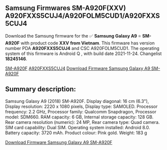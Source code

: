 <h2>Samsung Firmwares SM-A920F(XXV) A920FXXS5CUJ4/A920FOLM5CUD1/A920FXXS5CUJ4</h2>
Download the Samsung firmware for the ✅ <strong>Samsung Galaxy A9 </strong> ⭐ <strong>SM-A920F</strong> with product code <strong>XXV</strong> <strong> from Vietnam</strong>. This firmware has version number PDA <strong>A920FXXS5CUJ4</strong> and CSC A920FOLM5CUD1. The operating system of this firmware is Android Q , with build date 2021-11-24. Changelist <strong>18245146</strong>.


[SM-A920F](https://samfirm.shop/samsung/model/SM-A920F)
[A920FXXS5CUJ4](https://samfirm.shop/samsung/pda/A920FXXS5CUJ4)
[Download Firmware Samsung Galaxy A9 SM-A920F](https://samfirm.shop/samsung/firmware/477556)
<h2>Summary description:</h2>
<p>Samsung Galaxy A9 (2018) SM-A920F. Display diagonal: 16 cm (6.3"), Display resolution: 2220 x 1080 pixels, Display type: SAMOLED. Processor frequency: 2.2 GHz, Processor family: Qualcomm Snapdragon, Processor model: SDM660. RAM capacity: 6 GB, Internal storage capacity: 128 GB. Rear camera resolution (numeric): 24 MP, Rear camera type: Quad camera. SIM card capability: Dual SIM. Operating system installed: Android 8.0. Battery capacity: 3720 mAh. Product colour: Pink gold. Weight: 183 g</p>


[Download Firmware Samsung Galaxy A9 SM-A920F](https://samfirm.shop/samsung/firmware/477556)
